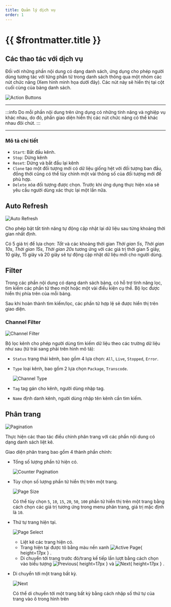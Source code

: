 ```yaml
---
title: Quản lý dịch vụ
order: 1
---
```


# {{ $frontmatter.title }}

## Các thao tác với dịch vụ

Đối với những phần nội dung có dạng danh sách, ứng dụng cho phép người dùng tương tác với từng phần tử trong danh sách thông qua một nhóm các nút chức năng (Xem hình minh họa dưới đây).
Các nút này sẽ hiển thị tại cột cuối cùng của bảng danh sách.

![Action Buttons](/images/media-live/manager-list-action.png)

***

:::info
Do mỗi phần nội dung trên ứng dụng có những tính năng và nghiệp vụ khác nhau, do đó, phần giao diện hiển thị các nút chức năng có thể khác nhau đôi chút.
:::

***

### Mô tả chi tiết

- `Start`: Bắt đầu kênh.
- `Stop`: Dừng kênh
- `Reset`: Dừng và bắt đầu lại kênh
- `Clone` tạo một đối tượng mới có dữ liệu giống hệt với đối tượng ban đầu, đồng thời cũng có thể tùy chỉnh một vài thông số của đối tượng mới để phù hợp.
- `Delete` xóa đối tượng được chọn. Trước khi ứng dụng thực hiện xóa sẽ yêu cầu người dùng xác thực lại một lần nữa.

## Auto Refresh

![Auto Refresh](/images/media-live/um-auto-refresh.jpg)

Cho phép bật tắt tính năng tự động cập nhật lại dữ liệu sau từng khoảng thời gian nhất định.

Có 5 giá trị để lựa chọn: _Tắt_ và các khoảng thời gian _Thời gian 5s_, _Thời gian 10s_, _Thời gian 15s_, _Thời gian 20s_ tương ứng với các giá trị thời gian 5 giây, 10 giây, 15 giây và 20 giây sẽ tự động cập nhật dữ liệu mới cho người dùng.

## Filter

Trong các phần nội dung có dạng danh sách bảng, có hỗ trợ tính năng lọc, tìm kiếm các phần tử theo một hoặc một vài điều kiện cụ thể. Bộ lọc được hiển thị phía trên của mỗi bảng.

Sau khi hoàn thành tìm kiếm/lọc, các phần tử hợp lệ sẽ được hiển thị trên giao diện.

### Channel Filter

![Channel Filter](/images/media-live/um-filter/channel.png)

Bộ lọc kênh cho phép người dùng tìm kiếm dữ liệu theo các trường dữ liệu như sau (từ trái sang phải trên hình mô tả):

- `Status` trạng thái kênh, bao gồm 4 lựa chọn: `All`, `Live`, `Stopped`, `Error`.

- `Type` loại kênh, bao gồm 2 lựa chọn `Package`, `Transcode`.

  ![Channel Type](/images/media-live/um-filter/type-channel.jpg)

- `Tag` tag gán cho kênh, người dùng nhập tag.

- `Name` định danh kênh, người dùng nhập tên kênh cần tìm kiếm.

## Phân trang

![Pagination](/images/media-live/um-pagination/main.png)

Thực hiện các thao tác điều chỉnh phân trang với các phần nội dung có dạng danh sách liệt kê.

Giao diện phân trang bao gồm 4 thành phần chính:

- Tổng số lượng phần tử hiện có.

  ![Counter Pagination](/images/media-live/um-pagination/counter.png)

- Tùy chọn số lượng phần tử hiển thị trên một trang.

  <!-- ![Fontsize Menu](/images/media-live/um-pagination/page-size.png) -->

  ![Page Size](/images/media-live/um-pagination/page-size-selection.jpg)

  Có thể tùy chọn `5`, `10`, `15`, `20`, `50`, `100` phần tử hiển thị trên một trang bằng cách chọn các giá trị tương ứng trong menu phân trang, giá trị mặc định là `10`.

- Thứ tự trang hiện tại.

  ![Page Select](/images/media-live/um-pagination/page-selection.png)

  - Liệt kê các trang hiện có.
  - Trang hiện tại được tô bằng màu nền xanh ![Active Page](/images/media-live/um-pagination/actived-page.png){ height=17px } .
  - Di chuyển tới trang trước đó/trang kế tiếp lần lượt bằng cách chọn vào biểu tượng ![Previous](/images/media-live/um-pagination/previous.png){ height=17px } và ![Next](/images/media-live/um-pagination/next.png){ height=17px } .

- Di chuyển tới một trang bất kỳ.

  ![Next](/images/media-live/um-pagination/jump-to.jpg)

  Có thể di chuyển tới một trang bất kỳ bằng cách nhập số thứ tự của trang vào ô trong hình trên
